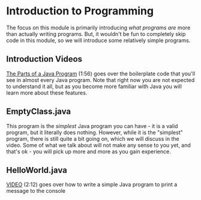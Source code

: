 # Introduction to Programming

The focus on this module is primarily introducing *what programs are* more than actually writing programs. But, it wouldn't be fun to completely skip code in this module, so we will introduce some relatively simple programs.

## Introduction Videos

[The Parts of a Java Program](https://youtu.be/R_CA3St31ng) (1:56) goes over the boilerplate code that you'll see in almost every Java program.  Note that right now you are not expected to understand it all, but as you become more familiar with Java you will learn more about these features.


## EmptyClass.java

This program is the *simplest* Java program you can have - it is a valid program, but it literally does nothing. However, while it is the "simplest" program, there is still quite a bit going on, which we will discuss in the video. Some of what we talk about will not make any sense to you yet, and that's ok - you will pick up more and more as you gain experience.

## HelloWorld.java

[VIDEO](https://youtu.be/T5WdWfnWbW4) (2:12) goes over how to write a simple Java program to print a message to the console
